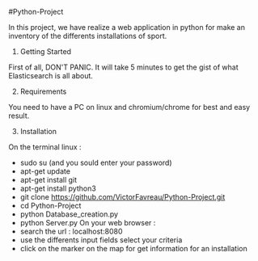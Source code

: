 #Python-Project

In this project, we have realize a web application in python for make an inventory of the differents installations of sport.

1. Getting Started

First of all, DON'T PANIC. It will take 5 minutes to get the gist of what Elasticsearch is all about.

2. Requirements

You need to have a PC on linux and chromium/chrome for best and easy result.

3. Installation

On the terminal linux : 
- sudo su (and you sould enter your password)
- apt-get update
- apt-get install git
- apt-get install python3
- git clone https://github.com/VictorFavreau/Python-Project.git
- cd Python-Project
- python Database_creation.py
- python Server.py
On your web browser : 
- search the url : localhost:8080
- use the differents input fields select your criteria
- click on the marker on the map for get information for an installation
